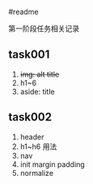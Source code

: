 #readme

第一阶段任务相关记录

## task001

1. <del>img: alt title</del>
2. h1~6
3. aside: title

## task002

1. header
2. h1~h6 用法
3. nav
4. init margin padding
5. normalize